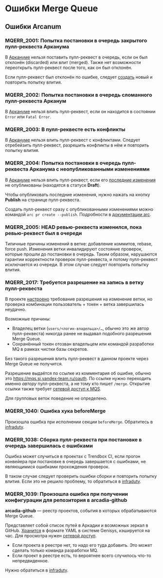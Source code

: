 # Ошибки Merge Queue

<!--
При переносе файла `errors.md` нужно поменять путь в переменной `ERROR_DOCS_PATH`.

@see https://a.yandex-team.ru/arc_vcs/frontend/projects/microservices/services/merge-queue/modules/messages/errors.js?rev=2b27f7c72d4b7fc89dd1f39b394b4a29bfc1bf02#L12
-->

## Ошибки Arcanum

### <a name="MQERR_2001"></a> MQERR_2001: Попытка постановки в очередь закрытого пулл-реквеста Арканума

В [Аркануме][arcanum] нельзя поставить пулл-реквест в очередь, если он был отклонён (discarded) или влит (merged).
Также нет возможности переоткрыть пулл-реквест после того, как он был отклонён.

Если пулл-реквест был отклонён по ошибке, следует [создать][arc_pr_c] новый и повторить попытку влития.

### <a name="MQERR_2002"></a> MQERR_2002: Попытка постановки в очередь сломанного пулл-реквеста Арканум

В [Аркануме][arcanum] нельзя влить пулл-реквест, если он находится в состоянии `Error` или `Fatal Error`.

### <a name="MQERR_2003"></a> MQERR_2003: В пулл-реквесте есть конфликты

В [Аркануме][arcanum] нельзя влить пулл-реквест с конфликтами. Следует отребейзить пулл-реквест, разрешить
конфликты в нём и повторить попытку влития.

### <a name="MQERR_2004"></a> MQERR_2004: Попытка постановки в очередь пулл-реквеста Арканума с неопубликованными изменениями

В [Аркануме][arcanum] нельзя влить пулл-реквест, если его [последние изменения][arcanum_pr_diffset] не опубликованы (находятся в статусе **Draft**).

Чтобы опубликовать последние изменения, нужно нажать на кнопку **Publish** на странице пулл-реквеста.

Создать пулл-реквест сразу с опубликованными изменениями можно командой `arc pr create --publish`. Подробности в [документации arc][arc_pr_c].

### <a name="MQERR_2005"></a> MQERR_2005: HEAD ревью-реквеста изменился, пока ревью-реквест был в очереди

Типичные причины изменений в ветке: добавление коммитов, rebase, force push.
Изменения ветки инвалидируют состояние проверок, которые прошли до постановки в очередь.
Таким образом, нарушаются гарантии корректности проверок пулл-реквеста, и потому пулл-реквест исключается из очереди.
В этом случае следует повторить попытку влития.

### <a name="MQERR_2017"></a> MQERR_2017: Требуется разрешение на запись в ветку пулл-реквеста

В проекте [настроено][before-merge] требование разрешения на изменение ветки, но проверка комбинации пользователь + токен + ветка завершилась неудачно.

Возможные причины:

- Владелец ветки (`users/<логин-владельца>/…`, обычно это же автор пулл-реквеста) никогда ранее не выдавал подобного разрешения Merge Queue.
- Сохранённый токен отозван владельцем или командой разработки MQ в рамках чистки базы секретов.

Без такого разрешения влить пулл-реквест в данном проекте через Merge Queue не получится.

Разрешение выдаётся по ссылке из комментария об ошибке, обычно это https://mqs.si.yandex-team.ru/oauth.
По ссылке нужно переходить именно _автору_ пулл-реквеста, а не тому кто пишет `/merge`.
Открытие ссылки также требует [сетевой доступ к MQS][mqs-access].

Для групповых веток поведение не определено.

[before-merge]: ./configuration.md#before-merge
[mqs-access]: ../guides/ui.md#access

### <a name="MQERR_1040"></a> MQERR_1040: Ошибка хука beforeMerge

Произошла ошибка при исполнении секции `beforeMerge`. Обратитесь в [infraduty].

### <a name="MQERR_1038"></a> MQERR_1038: Сборка пулл-реквеста при постановке в очередь завершилась с ошибками

Ошибка может случиться в проектах с Trendbox CI, если прогон конвейера при постановке в очередь завершается с ошибками, не являющимися ошибками прохождения проверок.

В таком случае следует проверить ошибки сборки и повторить попытку влития. Если это не решило проблему, то обратиться в [infraduty].

### <a name="MQERR_1039"></a> MQERR_1039: Произошла ошибка при получении конфигурации для репозитория в arcadia-github

**arcadia-github** — реестр проектов, события в которых обрабатываются Merge Queue.

Представляет собой список путей в Аркадии и возможных зеркал в GitHub.
[Хранится][arcadia-gh-cfg] в формате YAML в системе Genisys, кэшируется на час.
Для просмотра нужен [сетевой доступ][genisys-access].

- Если проекта в реестре нет, то надо его туда добавить. Это может сделать только команда разработки MQ.
- Если проект в реестре есть, то вероятнее всего случилось что-то непредвиденное.

Нужно обратиться в [infraduty].

[genisys-access]: https://wiki.yandex-team.ru/skynet/genisys/#access

[arcanum]: https://docs.yandex-team.ru/arcanum/
[arcanum_pr_diffset]: https://docs.yandex-team.ru/arcanum/pr/statuses#sostoyaniya-diffseta
[arc_pr_c]: https://docs.yandex-team.ru/arc/ref/commands#pr-create
[infraduty]: https://wiki.yandex-team.ru/infraduty/
[arcadia-gh-cfg]: https://genisys.yandex-team.ru/rules/search-interfaces.arcadia-github/default

